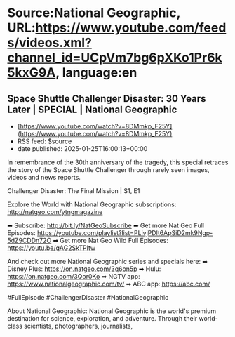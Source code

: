 # Source:National Geographic, URL:https://www.youtube.com/feeds/videos.xml?channel_id=UCpVm7bg6pXKo1Pr6k5kxG9A, language:en

## Space Shuttle Challenger Disaster: 30 Years Later | SPECIAL | National Geographic
 - [https://www.youtube.com/watch?v=8DMmkp_F25Y](https://www.youtube.com/watch?v=8DMmkp_F25Y)
 - RSS feed: $source
 - date published: 2025-01-25T16:00:13+00:00

In remembrance of the 30th anniversary of the tragedy, this special retraces the story of the Space Shuttle Challenger through rarely seen images, videos and news reports.

Challenger Disaster: The Final Mission | S1, E1

Explore the World with National Geographic subscriptions: http://natgeo.com/ytngmagazine

➡ Subscribe: http://bit.ly/NatGeoSubscribe
➡ Get more Nat Geo Full Episodes: https://youtube.com/playlist?list=PLivjPDlt6ApSiD2mk9Ngp-5dZ9CDDn72O
➡ Get more Nat Geo Wild Full Episodes: https://youtu.be/qAG2SkTPltw

And check out more National Geographic series and specials here:
➡ Disney Plus: https://on.natgeo.com/3q6on5p
➡ Hulu: https://on.natgeo.com/3Qor0Ko
➡ NGTV app: https://www.nationalgeographic.com/tv/
➡ ABC app: https://abc.com/

#FullEpisode #ChallengerDisaster #NationalGeographic

About National Geographic:
National Geographic is the world's premium destination for science, exploration, and adventure. Through their world-class scientists, photographers, journalists, 

